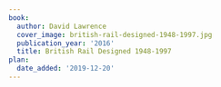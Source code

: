 ```yaml
---
book:
  author: David Lawrence
  cover_image: british-rail-designed-1948-1997.jpg
  publication_year: '2016'
  title: British Rail Designed 1948-1997
plan:
  date_added: '2019-12-20'
---
```


